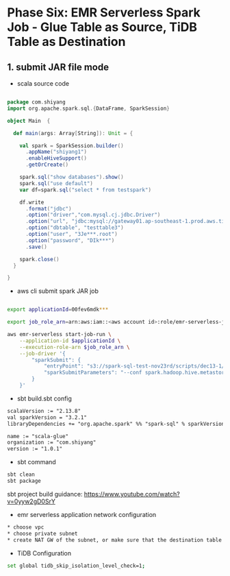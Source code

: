 # Phase Six: EMR Serverless Spark Job - Glue Table as Source, TiDB Table as Destination 

## 1. submit JAR file mode

- scala source code

```scala

package com.shiyang
import org.apache.spark.sql.{DataFrame, SparkSession}

object Main  {

  def main(args: Array[String]): Unit = {

    val spark = SparkSession.builder()
      .appName("shiyang1")
      .enableHiveSupport()
      .getOrCreate()

    spark.sql("show databases").show()
    spark.sql("use default")
    var df=spark.sql("select * from testspark")

    df.write
      .format("jdbc")
      .option("driver","com.mysql.cj.jdbc.Driver")
      .option("url", "jdbc:mysql://gateway01.ap-southeast-1.prod.aws.tidbcloud.com:4000/test")
      .option("dbtable", "testtable3")
      .option("user", "3Je***.root")
      .option("password", "DIk***")
      .save()

    spark.close()
  }

}
```

- aws cli submit spark JAR job

```sh

export applicationId=00fev6mdk***

export job_role_arn=arn:aws:iam::<aws account id>:role/emr-serverless-job-role

aws emr-serverless start-job-run \
    --application-id $applicationId \
    --execution-role-arn $job_role_arn \
    --job-driver '{
        "sparkSubmit": {
            "entryPoint": "s3://spark-sql-test-nov23rd/scripts/dec13-1/scala-glue_2.13-1.0.1.jar",
            "sparkSubmitParameters": "--conf spark.hadoop.hive.metastore.client.factory.class=com.amazonaws.glue.catalog.metastore.AWSGlueDataCatalogHiveClientFactory --conf spark.driver.cores=1 --conf spark.driver.memory=3g --conf spark.executor.cores=4 --conf spark.executor.memory=3g --jars s3://spark-sql-test-nov23rd/mysql-connector-j-8.2.0.jar"
        }
    }'

```

- sbt build.sbt config

```txt
scalaVersion := "2.13.8"
val sparkVersion = "3.2.1"
libraryDependencies += "org.apache.spark" %% "spark-sql" % sparkVersion % "provided"

name := "scala-glue"
organization := "com.shiyang"
version := "1.0.1"

```

- sbt command

```sh
sbt clean
sbt package

```
sbt project build guidance:
https://www.youtube.com/watch?v=0yyw2gD0SrY


- emr serverless application network configuration

```txt
* choose vpc
* choose private subnet
* create NAT GW of the subnet, or make sure that the destination table is reachable
```
- TiDB Configuration

```sh
set global tidb_skip_isolation_level_check=1;
```
